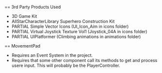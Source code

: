 == 3rd Party Products Used
* 3D Game Kit
* AllStarCharacterLibrary Superhero Construction Kit
* PARTIAL Simple Vector Icons (UI_Icon_Aim in icons folder)
* PARTIAL Virtual Joystick Texture Vol1 (Joystick_04A in icons folder)
* PARTIAL UIPlatformer (Climbing animations in animations folder)

== MovementPad
* Requires an Event System in the project.
* Requires that some other component call its methods to get and process usere input. This will probably be the PlayerController.

